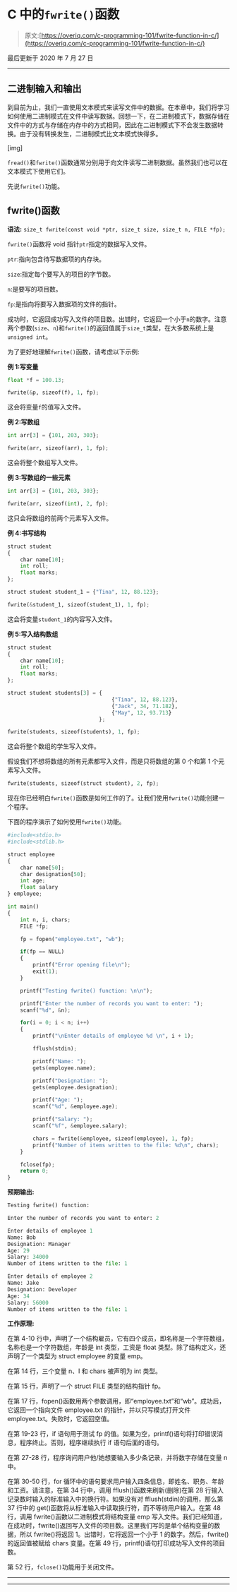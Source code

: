 # C 中的`fwrite()`函数

> 原文:[https://overiq.com/c-programming-101/fwrite-function-in-c/](https://overiq.com/c-programming-101/fwrite-function-in-c/)

最后更新于 2020 年 7 月 27 日

* * *

## 二进制输入和输出

到目前为止，我们一直使用文本模式来读写文件中的数据。在本章中，我们将学习如何使用二进制模式在文件中读写数据。回想一下，在二进制模式下，数据存储在文件中的方式与存储在内存中的方式相同，因此在二进制模式下不会发生数据转换。由于没有转换发生，二进制模式比文本模式快得多。

[img]

`fread()`和`fwrite()`函数通常分别用于向文件读写二进制数据。虽然我们也可以在文本模式下使用它们。

先说`fwrite()`功能。

## fwrite()函数

**语法:** `size_t fwrite(const void *ptr, size_t size, size_t n, FILE *fp);`

`fwrite()`函数将 void 指针`ptr`指定的数据写入文件。

`ptr`:指向包含待写数据项的内存块。

`size`:指定每个要写入的项目的字节数。

`n`:是要写的项目数。

`fp`:是指向将要写入数据项的文件的指针。

成功时，它返回成功写入文件的项目数。出错时，它返回一个小于`n`的数字。注意两个参数(`size`、`n`)和`fwrite()`的返回值属于`size_t`类型，在大多数系统上是`unsigned int`。

为了更好地理解`fwrite()`函数，请考虑以下示例:

**例 1:写变量**

```py
float *f = 100.13;

fwrite(&p, sizeof(f), 1, fp);

```

这会将变量`f`的值写入文件。

**例 2:写数组**

```py
int arr[3] = {101, 203, 303};

fwrite(arr, sizeof(arr), 1, fp);

```

这会将整个数组写入文件。

**例 3:写数组的一些元素**

```py
int arr[3] = {101, 203, 303};

fwrite(arr, sizeof(int), 2, fp);

```

这只会将数组的前两个元素写入文件。

**例 4:书写结构**

```py
struct student
{
    char name[10];
    int roll;
    float marks;
};

struct student student_1 = {"Tina", 12, 88.123};

fwrite(&student_1, sizeof(student_1), 1, fp);

```

这会将变量`student_1`的内容写入文件。

**例 5:写入结构数组**

```py
struct student
{
    char name[10];
    int roll;
    float marks;
};

struct student students[3] = {
                                 {"Tina", 12, 88.123},
                                 {"Jack", 34, 71.182},
                                 {"May", 12, 93.713}
                             };

fwrite(students, sizeof(students), 1, fp);

```

这会将整个数组的学生写入文件。

假设我们不想将数组的所有元素都写入文件，而是只将数组的第 0 个和第 1 个元素写入文件。

```py
fwrite(students, sizeof(struct student), 2, fp);

```

现在你已经明白`fwrite()`函数是如何工作的了。让我们使用`fwrite()`功能创建一个程序。

下面的程序演示了如何使用`fwrite()`功能。

```py
#include<stdio.h>
#include<stdlib.h>

struct employee
{
    char name[50];
    char designation[50];
    int age;
    float salary
} employee;

int main()
{
    int n, i, chars;
    FILE *fp;

    fp = fopen("employee.txt", "wb");

    if(fp == NULL)
    {
        printf("Error opening file\n");
        exit(1);
    }

    printf("Testing fwrite() function: \n\n");

    printf("Enter the number of records you want to enter: ");
    scanf("%d", &n);

    for(i = 0; i < n; i++)
    {
        printf("\nEnter details of employee %d \n", i + 1);

        fflush(stdin);

        printf("Name: ");
        gets(employee.name);

        printf("Designation: ");
        gets(employee.designation);

        printf("Age: ");
        scanf("%d", &employee.age);

        printf("Salary: ");
        scanf("%f", &employee.salary);

        chars = fwrite(&employee, sizeof(employee), 1, fp);
        printf("Number of items written to the file: %d\n", chars);
    }

    fclose(fp);
    return 0;
}

```

**预期输出:**

```py
Testing fwrite() function:

Enter the number of records you want to enter: 2

Enter details of employee 1
Name: Bob
Designation: Manager
Age: 29
Salary: 34000
Number of items written to the file: 1

Enter details of employee 2
Name: Jake
Designation: Developer
Age: 34
Salary: 56000
Number of items written to the file: 1

```

**工作原理:**

在第 4-10 行中，声明了一个结构雇员，它有四个成员，即名称是一个字符数组，名称也是一个字符数组，年龄是 int 类型，工资是 float 类型。除了结构定义，还声明了一个类型为 struct employee 的变量 emp。

在第 14 行，三个变量 n、I 和 chars 被声明为 int 类型。

在第 15 行，声明了一个 struct FILE 类型的结构指针 fp。

在第 17 行，fopen()函数用两个参数调用，即“employee.txt”和“wb”。成功后，它返回一个指向文件 employee.txt 的指针，并以只写模式打开文件 employee.txt。失败时，它返回空值。

在第 19-23 行，if 语句用于测试 fp 的值。如果为空，printf()语句将打印错误消息，程序终止。否则，程序继续执行 if 语句后面的语句。

在第 27-28 行，程序询问用户他/她想要输入多少条记录，并将数字存储在变量 n 中。

在第 30-50 行，for 循环中的语句要求用户输入四条信息，即姓名、职务、年龄和工资。请注意，在第 34 行中，调用 fflush()函数来刷新(删除)在第 28 行输入记录数时输入的标准输入中的换行符。如果没有对 fflush(stdin)的调用，那么第 37 行中的 get()函数将从标准输入中读取换行符，而不等待用户输入。在第 48 行，调用 fwrite()函数以二进制模式将结构变量 emp 写入文件。我们已经知道，在成功时，fwrite()返回写入文件的项目数。这里我们写的是单个结构变量的数据，所以 fwrite()将返回 1。出错时，它将返回一个小于 1 的数字。然后，fwrite()的返回值被赋给 chars 变量。在第 49 行，printf()语句打印成功写入文件的项目数。

第 52 行，`fclose()`功能用于关闭文件。

* * *

* * *